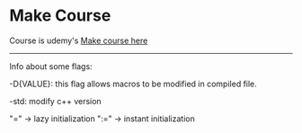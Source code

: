 # Make Course
Course is udemy's [Make course here](https://www.udemy.com/course-dashboard-redirect/?course_id=3540994)
___
Info about some flags:

-D{VALUE}: this flag allows macros to be modified in compiled file.

-std: modify c++ version

"=" → lazy initialization
":=" → instant initialization